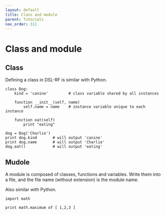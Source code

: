 ```yaml
---
layout: default
title: Class and module
parent: Tutorials
nav_order: 311
---
```


# Class and module

## Class

Defining a class in DSL-RF is similar with Python.

```
class Dog:
    kind = 'canine'         # class variable shared by all instances

    function __init__(self, name)
        self.name = name    # instance variable unique to each instance

    function eat(self)
        print "eating"

dog = Dog('Charlie')
print dog.kind       # will output 'canine'
print dog.name       # will output 'Charlie'
dog.eat()            # will output 'eating'
```


## Mudole

A module is composed of classes, functions and variables. Write them into a file, and the file name (without extension) is the module name.

Also similar with Python.

```
import math

print math.maximum of [ 1,2,3 ]
```